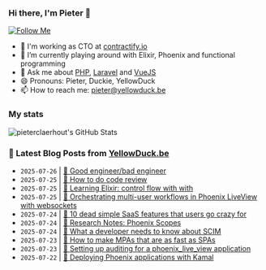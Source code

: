 ### Hi there, I'm Pieter 👋  
[![Follow Me](https://img.shields.io/github/followers/pieterclaerhout?label=Follow&style=social)](https://github.com/pieterclaerhout)

- 🏢 I'm working as CTO at [contractify.io](https://contractify.io)
- 🌱 I’m currently playing around with Elixir, Phoenix and functional programming
- 💬 Ask me about [PHP](https://php.net), [Laravel](http://laravel.com) and [VueJS](https://vuejs.org)
- 😄 Pronouns: Pieter, Duckie, YellowDuck
- 📫 How to reach me: pieter@yellowduck.be

### My stats

![pieterclaerhout's GitHub Stats](https://github-readme-stats.vercel.app/api?username=pieterclaerhout&show_icons=true&count_private=true&line_height=40)

### 📩 Latest Blog Posts from [YellowDuck.be](https://www.yellowduck.be/)
<!-- BLOG-POST-LIST:START -->
- `2025-07-26` | [🔗 Good engineer/bad engineer](https://www.yellowduck.be/posts/good-engineer-bad-engineer)  
- `2025-07-25` | [🐥 How to do code review](https://www.yellowduck.be/posts/how-to-do-code-review)  
- `2025-07-25` | [🔗 Learning Elixir: control flow with with](https://www.yellowduck.be/posts/learning-elixir-control-flow-with-with)  
- `2025-07-25` | [🔗 Orchestrating multi-user workflows in Phoenix LiveView with websockets](https://www.yellowduck.be/posts/orchestrating-multi-user-workflows-in-phoenix-liveview-with-websockets)  
- `2025-07-24` | [🐥 10 dead simple SaaS features that users go crazy for](https://www.yellowduck.be/posts/10-dead-simple-saas-features-that-users-go-crazy-for)  
- `2025-07-24` | [🔗 Research Notes: Phoenix Scopes](https://www.yellowduck.be/posts/dustoff-docs-decisions-2-phoenix-scope-research-md-at-main-zorn-dustoff)  
- `2025-07-24` | [🔗 What a developer needs to know about SCIM](https://www.yellowduck.be/posts/what-a-developer-needs-to-know-about-scim)  
- `2025-07-23` | [🔗 How to make MPAs that are as fast as SPAs](https://www.yellowduck.be/posts/how-to-make-mpas-that-are-as-fast-as-spas)  
- `2025-07-23` | [🔗 Setting up auditing for a phoenix_live_view application](https://www.yellowduck.be/posts/setting-up-auditing-for-a-phoenix-live-view-application)  
- `2025-07-22` | [🔗 Deploying Phoenix applications with Kamal](https://www.yellowduck.be/posts/deploying-phoenix-applications-with-kamal)  

<!-- BLOG-POST-LIST:END -->
